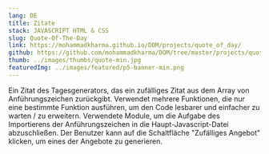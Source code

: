 ```yaml
---
lang: DE
title: Zitate
stack: JAVASCRIPT HTML & CSS
slug: Quote-Of-The-Day
link: https://mohammadkharma.github.io/DOM/projects/quote_of_day/
github: https://github.com/mohammadkharma/DOM/tree/master/projects/quote_of_day
thumb: ../images/thumbs/quote-min.jpg
featuredImg: ../images/featured/p5-banner-min.png
---
```


Ein Zitat des Tagesgenerators, das ein zufälliges Zitat aus dem Array von Anführungszeichen zurückgibt. Verwendet mehrere Funktionen, die nur eine bestimmte Funktion ausführen, um den Code lesbarer und einfacher zu warten / zu erweitern. Verwendete Module, um die Aufgabe des Importierens der Anführungszeichen in die Haupt-Javascript-Datei abzuschließen. Der Benutzer kann auf die Schaltfläche "Zufälliges Angebot" klicken, um eines der Angebote zu generieren.
